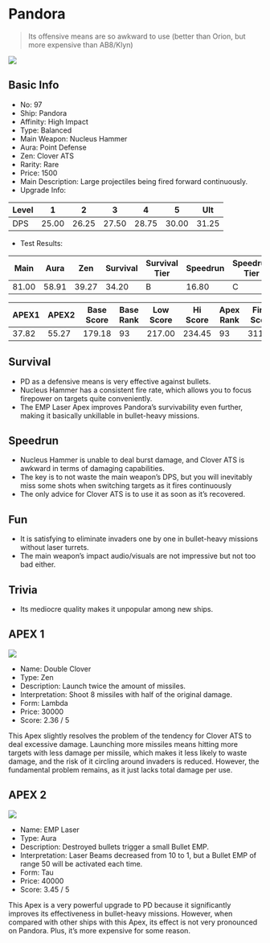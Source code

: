 # Pandora

> Its offensive means are so awkward to use (better than Orion, but more expensive than AB8/Klyn)

<img src="/ships/ship_97.png" style={{zoom:1}}/>

## Basic Info

- No: 97
- Ship: Pandora
- Affinity: High Impact
- Type: Balanced
- Main Weapon: Nucleus Hammer
- Aura: Point Defense
- Zen: Clover ATS
- Rarity: Rare
- Price: 1500
- Main Description: Large projectiles being fired forward continuously.
- Upgrade Info: 

| Level | 1 | 2 | 3 | 4 | 5 | Ult |
|--|--|--|--|--|--|--|
| DPS | 25.00 | 26.25 | 27.50 | 28.75 | 30.00 | 31.25 |

- Test Results: 

| Main | Aura | Zen | Survival | Survival Tier | Speedrun | Speedrun Tier | Fun | Fun Tier |
|--|--|--|--|--|--|--|--|--|
| 81.00 | 58.91 | 39.27 | 34.20 | B | 16.80 | C | 25.80 | C |

| APEX1 | APEX2 | Base Score | Base Rank | Low Score | Hi Score | Apex Rank | Final Score | FinalRank |
|--|--|--|--|--|--|--|--|--|
| 37.82 | 55.27 | 179.18 | 93 | 217.00 | 234.45 | 93 | 311.25 | 90 |

## Survival

- PD as a defensive means is very effective against bullets.
- Nucleus Hammer has a consistent fire rate, which allows you to focus firepower on targets quite conveniently.
- The EMP Laser Apex improves Pandora’s survivability even further, making it basically unkillable in bullet-heavy missions.

## Speedrun

- Nucleus Hammer is unable to deal burst damage, and Clover ATS is awkward in terms of damaging capabilities.
- The key is to not waste the main weapon’s DPS, but you will inevitably miss some shots when switching targets as it fires continuously
- The only advice for Clover ATS is to use it as soon as it’s recovered.

## Fun

- It is satisfying to eliminate invaders one by one in bullet-heavy missions without laser turrets.
- The main weapon’s impact audio/visuals are not impressive but not too bad either.

## Trivia

- Its mediocre quality makes it unpopular among new ships.

## APEX 1

<img src="/ships/ship_97_apex_1.png" style={{zoom:1}}/>

- Name: Double Clover
- Type: Zen
- Description: Launch twice the amount of missiles.
- Interpretation: Shoot 8 missiles with half of the original damage.
- Form: Lambda
- Price: 30000
- Score: 2.36 / 5

This Apex slightly resolves the problem of the tendency for Clover ATS to deal excessive damage. Launching more missiles means hitting more targets with less damage per missile, which makes it less likely to waste damage, and the risk of it circling around invaders is reduced. However, the fundamental problem remains, as it just lacks total damage per use.

## APEX 2

<img src="/ships/ship_97_apex_2.png" style={{zoom:1}}/>

- Name: EMP Laser
- Type: Aura
- Description: Destroyed bullets trigger a small Bullet EMP.
- Interpretation: Laser Beams decreased from 10 to 1, but a Bullet EMP of range 50 will be activated each time.
- Form: Tau
- Price: 40000
- Score: 3.45 / 5

This Apex is a very powerful upgrade to PD because it significantly improves its effectiveness in bullet-heavy missions. However, when compared with other ships with this Apex, its effect is not very pronounced on Pandora. Plus, it’s more expensive for some reason.
